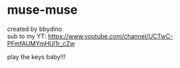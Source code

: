 # muse-muse
created by bbydino<br />
sub to my YT: https://www.youtube.com/channel/UCTwC-PFmfAUMYmHUl1r_cZw

play the keys baby!!!